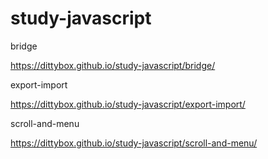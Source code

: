 # study-javascript

bridge

https://dittybox.github.io/study-javascript/bridge/

export-import

https://dittybox.github.io/study-javascript/export-import/

scroll-and-menu

https://dittybox.github.io/study-javascript/scroll-and-menu/
